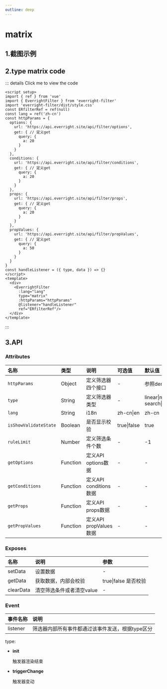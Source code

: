 ```yaml
---
outline: deep
---
```

# matrix

## 1.截图示例
<el-image loading="lazy" :preview-src-list="['/img/matrix.png']" src="/img/matrix.png"/>

## 2.type matrix code

::: details Click me to view the code
```vue
<script setup>
import { ref } from 'vue'
import { EverrightFilter } from 'everright-filter'
import 'everright-filter/dist/style.css'
const ERfilterRef = ref(null)
const lang = ref('zh-cn')
const httpParams = {
  options: {
    url: 'https://api.everright.site/api/filter/options',
    get: { // 定义get
      query: {
        a: 20
      }
    }
  },
  conditions: {
    url: 'https://api.everright.site/api/filter/conditions',
    get: { // 定义get
      query: {
        a: 20
      }
    }
  },
  props: {
    url: 'https://api.everright.site/api/filter/props',
    get: { // 定义get
      query: {
        a: 20
      }
    }
  },
  propValues: {
    url: 'https://api.everright.site/api/filter/propValues',
    get: { // 定义get
      query: {
        a: 50
      }
    }
  }
}
const handleListener = ({ type, data }) => {}
</script>
<template>
  <div>
    <EverrightFilter
      :lang="lang"
      type="matrix"
      :httpParams="httpParams"
      @listener="handleListener"
      ref="ERfilterRef"/>
  </div>
</template>
```
:::

## **3.API**

### **Attributes**
| 名称        |      类型      |  说明 | 可选值 |  默认值 |
| :---- | :-- | :---- | :---- | :--------- |
| `httpParams`      | Object | 定义筛选器四个接口| - | 参照demo |
| `type`      | String | 定义筛选器类型| - | linear\|matrix\|quick-search\|quick-filter |
| `lang` | String  | i18n | zh-cn\|en | zh-cn |
| `isShowValidateState` | Boolean  | 是否显示校验 | true\|false | true |
| `ruleLimit` | Number  | 定义筛选条件个数 | - | -1 |
| `getOptions` | Function  | 定义API options数据 | - | - |
| `getConditions` | Function  | 定义API conditions数据 | - | - |
| `getProps` | Function  | 定义API props数据 | - | - |
| `getPropValues` | Function  | 定义API propValues数据 | - | - |

### **Exposes**

| 名称  | 说明| 参数|
| :---- | :-- | :-- |
| setData | 设置数据 | - |
| getData | 获取数据，内部会校验 | true\|false 是否校验 |
| clearData | 清空筛选条件或者清空value | - |

### **Event**
| 事件名称  |      说明      |
| :---- | :-- |
| listener | 筛选器内部所有事件都通过该事件发送，根据type区分 |

type:
- **init**

  触发器渲染结束
- **triggerChange**

  触发器变动
